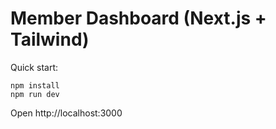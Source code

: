 # Member Dashboard (Next.js + Tailwind)

Quick start:

```
npm install
npm run dev
```

Open http://localhost:3000
